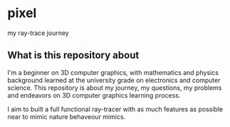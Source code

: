 # pixel
my ray-trace journey

##  What is this repository about
I'm a beginner on 3D computer graphics, with mathematics and physics background learned at the university grade on electronics and computer science.
This repository is about my journey, my questions, my problems and endeavors on 3D computer graphics learning process.

I aim to built a full functional ray-tracer with as much features as possible near to mimic nature behaveour
mimics.

